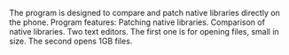 The program is designed to compare and patch native libraries directly on the phone. Program features: Patching native libraries. Comparison of native libraries. Two text editors. The first one is for opening files, small in size. The second opens 1GB files.
